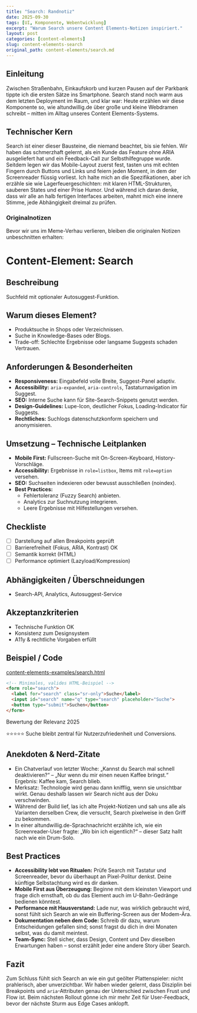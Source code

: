 ```yaml
---
title: "Search: Randnotiz"
date: 2025-09-30
tags: [UI, Komponente, Webentwicklung]
excerpt: "Warum Search unsere Content Elements-Notizen inspiriert."
layout: post
categories: [content-elements]
slug: content-elements-search
original_path: content-elements/search.md
---
```


## Einleitung
Zwischen Straßenbahn, Einkaufskorb und kurzen Pausen auf der Parkbank tippte ich die ersten Sätze ins Smartphone. Search stand noch warm aus dem letzten Deployment im Raum, und klar war: Heute erzählen wir diese Komponente so, wie altundwillig.de über große und kleine Webdramen schreibt – mitten im Alltag unseres Content Elements-Systems.

## Technischer Kern
Search ist einer dieser Bausteine, die niemand beachtet, bis sie fehlen. Wir haben das schmerzhaft gelernt, als ein Kunde das Feature ohne ARIA ausgeliefert hat und ein Feedback-Call zur Selbsthilfegruppe wurde. Seitdem legen wir das Mobile-Layout zuerst fest, tasten uns mit echten Fingern durch Buttons und Links und feiern jeden Moment, in dem der Screenreader flüssig vorliest. Ich halte mich an die Spezifikationen, aber ich erzähle sie wie Lagerfeuergeschichten: mit klaren HTML-Strukturen, sauberen States und einer Prise Humor. Und während ich daran denke, dass wir alle an halb fertigen Interfaces arbeiten, mahnt mich eine innere Stimme, jede Abhängigkeit dreimal zu prüfen.

### Originalnotizen
Bevor wir uns im Meme-Verhau verlieren, bleiben die originalen Notizen unbeschnitten erhalten:
# Content-Element: Search

## Beschreibung
Suchfeld mit optionaler Autosuggest-Funktion.

## Warum dieses Element?
- Produktsuche in Shops oder Verzeichnissen.
- Suche in Knowledge-Bases oder Blogs.
- Trade-off: Schlechte Ergebnisse oder langsame Suggests schaden Vertrauen.

## Anforderungen & Besonderheiten
- **Responsiveness:** Eingabefeld volle Breite, Suggest-Panel adaptiv.
- **Accessibility:** `aria-expanded`, `aria-controls`, Tastaturnavigation im Suggest.
- **SEO:** Interne Suche kann für Site-Search-Snippets genutzt werden.
- **Design-Guidelines:** Lupe-Icon, deutlicher Fokus, Loading-Indicator für Suggests.
- **Rechtliches:** Suchlogs datenschutzkonform speichern und anonymisieren.

## Umsetzung – Technische Leitplanken
- **Mobile First:** Fullscreen-Suche mit On-Screen-Keyboard, History-Vorschläge.
- **Accessibility:** Ergebnisse in `role=listbox`, Items mit `role=option` versehen.
- **SEO:** Suchseiten indexieren oder bewusst ausschließen (noindex).
- **Best Practices:**
  - Fehlertoleranz (Fuzzy Search) anbieten.
  - Analytics zur Suchnutzung integrieren.
  - Leere Ergebnisse mit Hilfestellungen versehen.

## Checkliste
- [ ] Darstellung auf allen Breakpoints geprüft
- [ ] Barrierefreiheit (Fokus, ARIA, Kontrast) OK
- [ ] Semantik korrekt (HTML)
- [ ] Performance optimiert (Lazyload/Kompression)

## Abhängigkeiten / Überschneidungen
- Search-API, Analytics, Autosuggest-Service

## Akzeptanzkriterien
- Technische Funktion OK
- Konsistenz zum Designsystem
- A11y & rechtliche Vorgaben erfüllt

## Beispiel / Code
[content-elements-examples/search.html](../content-elements-examples/search.html)

```html
<!-- Minimales, valides HTML-Beispiel -->
<form role="search">
  <label for="search" class="sr-only">Suche</label>
  <input id="search" name="q" type="search" placeholder="Suche">
  <button type="submit">Suchen</button>
</form>
```

Bewertung der Relevanz 2025

⭐⭐⭐⭐⭐ Suche bleibt zentral für Nutzerzufriedenheit und Conversions.

## Anekdoten & Nerd-Zitate
- Ein Chatverlauf von letzter Woche: „Kannst du Search mal schnell deaktivieren?“ – „Nur wenn du mir einen neuen Kaffee bringst.“ Ergebnis: Kaffee kam, Search blieb.
- Merksatz: Technologie wird genau dann knifflig, wenn sie unsichtbar wirkt. Genau deshalb lassen wir Search nicht aus der Doku verschwinden.
- Während der Build lief, las ich alte Projekt-Notizen und sah uns alle als Varianten derselben Crew, die versucht, Search pixelweise in den Griff zu bekommen.
- In einer altundwillig.de-Sprachnachricht erzählte ich, wie ein Screenreader-User fragte: „Wo bin ich eigentlich?“ – dieser Satz hallt nach wie ein Drum-Solo.

## Best Practices
- **Accessibility lebt von Ritualen:** Prüfe Search mit Tastatur und Screenreader, bevor du überhaupt an Pixel-Politur denkst. Deine künftige Selbstachtung wird es dir danken.
- **Mobile First aus Überzeugung:** Beginne mit dem kleinsten Viewport und frage dich ernsthaft, ob du das Element auch im U-Bahn-Gedränge bedienen könntest.
- **Performance mit Hausverstand:** Lade nur, was wirklich gebraucht wird, sonst fühlt sich Search an wie ein Buffering-Screen aus der Modem-Ära.
- **Dokumentation neben dem Code:** Schreib dir dazu, warum Entscheidungen gefallen sind; sonst fragst du dich in drei Monaten selbst, was du damit meintest.
- **Team-Sync:** Stell sicher, dass Design, Content und Dev dieselben Erwartungen haben – sonst erzählt jeder eine andere Story über Search.

## Fazit
Zum Schluss fühlt sich Search an wie ein gut geölter Plattenspieler: nicht prahlerisch, aber unverzichtbar. Wir haben wieder gelernt, dass Disziplin bei Breakpoints und `aria`-Attributen genau der Unterschied zwischen Frust und Flow ist. Beim nächsten Rollout gönne ich mir mehr Zeit für User-Feedback, bevor der nächste Sturm aus Edge Cases anklopft.
